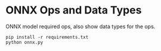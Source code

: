 # ONNX Ops and Data Types

ONNX model required ops, also show data types for the ops.

```
pip install -r requirements.txt
python onnx.py
```